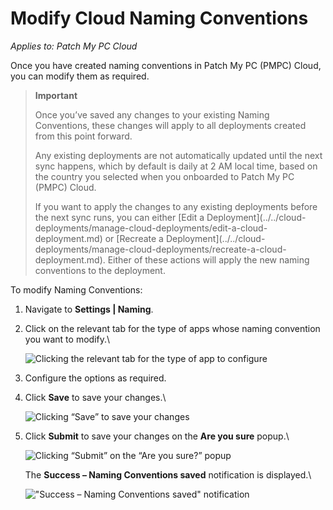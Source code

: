 # Modify Cloud Naming Conventions

_Applies to: Patch My PC Cloud_

Once you have created naming conventions in Patch My PC (PMPC) Cloud, you can modify them as required.

> **Important**
>
> Once you’ve saved any changes to your existing Naming Conventions, these changes will apply to all deployments created from this point forward.
>
> Any existing deployments are not automatically updated until the next sync happens, which by default is daily at 2 AM local time, based on the country you selected when you onboarded to Patch My PC (PMPC) Cloud.
>
> If you want to apply the changes to any existing deployments before the next sync runs, you can either \[Edit a Deployment]\(../../cloud-deployments/manage-cloud-deployments/edit-a-cloud-deployment.md) or \[Recreate a Deployment]\(../../cloud-deployments/manage-cloud-deployments/recreate-a-cloud-deployment.md). Either of these actions will apply the new naming conventions to the deployment.

To modify Naming Conventions:

1. Navigate to **Settings | Naming**.
2.  Click on the relevant tab for the type of apps whose naming convention you want to modify.\\

    ![Clicking the relevant tab for the type of app to configure](../../../.gitbook/assets/image-\(662\).png)
3. Configure the options as required.
4.  Click **Save** to save your changes.\\

    ![Clicking “Save” to save your changes](../../../.gitbook/assets/image-\(663\).png)
5.  Click **Submit** to save your changes on the **Are you sure** popup.\\

    ![Clicking “Submit” on the “Are you sure?” popup](../../../.gitbook/assets/image-\(664\).png)

    The **Success – Naming Conventions saved** notification is displayed.\\

    !["Success – Naming Conventions saved" notification](../../../.gitbook/assets/image-\(1777\).png)
